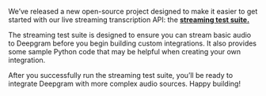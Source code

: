 We’ve released a new open-source project designed to make it easier to get started with our live streaming transcription API: the [**streaming test suite.**](https://github.com/deepgram/streaming-test-suite)

The streaming test suite is designed to ensure you can stream basic audio to Deepgram before you begin building custom integrations. It also provides some sample Python code that may be helpful when creating your own integration.

After you successfully run the streaming test suite, you’ll be ready to integrate Deepgram with more complex audio sources. Happy building!

